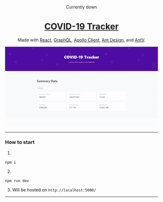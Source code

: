 <p align="center">Currently down</p>
<h1 align="center"><a href="https://covid19-tracker2021.herokuapp.com/">COVID-19 Tracker</a></h1>

<p align="center">
  Made with <a href="https://reactjs.org/docs/hooks-overview.html" target="_blank">React</a>, 
  <a href="https://graphql.org/learn/" target="_blank">GraphQL</a>, 
  <a href="https://www.apollographql.com/docs/react/" target="_blank">Apollo Client</a>, 
  <a href="https://ant.design/docs/react/introduce" target="_blank">Ant Design</a>, 
  and <a href="https://ava.antv.vision/en" target="_blank">AntV</a>.</p>

<div align="center">
  <img src="client/src/images/demo.gif" alt="showcase" />
</div>

---

### How to start
1.
```
npm i
```

2. 
```
npm run dev
```

3. Will be hosted on `http://localhost:5000/`

---
